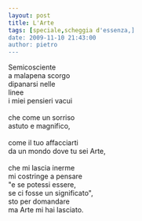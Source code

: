 ```yaml
---
layout: post
title: L'Arte
tags: [speciale,scheggia d'essenza,]
date: 2009-11-10 21:43:00
author: pietro
---
```

Semicosciente<br/>a malapena scorgo<br/>dipanarsi nelle<br/>linee<br/>i miei pensieri vacui<br/><br/>che come un sorriso<br/>astuto e magnifico,<br/><br/>come il tuo affacciarti<br/>da un mondo dove tu sei Arte,<br/><br/>che mi lascia inerme<br/>mi costringe a pensare<br/>"e se potessi essere,<br/>se ci fosse un significato",<br/>sto per domandare<br/>ma Arte mi hai lasciato.
